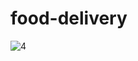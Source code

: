 # food-delivery
![4](https://github.com/bharathgoud10/food-delivery/assets/105578700/1215786c-5e79-4cb8-b156-862e76d1e826)
